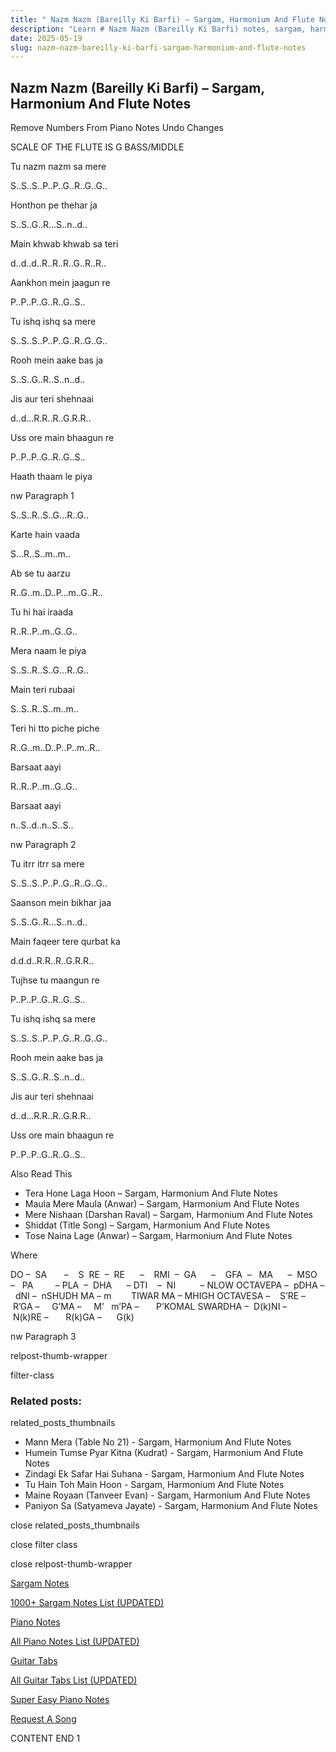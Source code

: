 ```yaml
---
title: " Nazm Nazm (Bareilly Ki Barfi) – Sargam, Harmonium And Flute Notes"
description: "Learn # Nazm Nazm (Bareilly Ki Barfi) notes, sargam, harmonium notations and flute notes. Easy step-by-step tutorial for beginners."
date: 2025-05-19
slug: nazm-nazm-bareilly-ki-barfi-sargam-harmonium-and-flute-notes
---
```


## Nazm Nazm (Bareilly Ki Barfi) – Sargam, Harmonium And Flute Notes

Remove Numbers From Piano Notes
Undo Changes

SCALE OF THE FLUTE IS G BASS/MIDDLE

Tu nazm nazm sa mere

S..S..S..P..P..G..R..G..G..

Honthon pe thehar ja

S..S..G..R…S..n..d..

Main khwab khwab sa teri

d..d..d..R..R..R..G..R..R..

Aankhon mein jaagun re

P..P..P..G..R..G..S..

Tu ishq ishq sa mere

S..S..S..P..P..G..R..G..G..

Rooh mein aake bas ja

S..S..G..R..S..n..d..

Jis aur teri shehnaai

d..d…R.R..R..G.R.R..

Uss ore main bhaagun re

P..P..P..G..R..G..S..

Haath thaam le piya

nw Paragraph 1

S..S..R..S..G…R..G..

Karte hain vaada

S…R..S..m..m..

Ab se tu aarzu

R..G..m..D..P…m..G..R..

Tu hi hai iraada

R..R..P..m..G..G..

Mera naam le piya

S..S..R..S..G…R..G..

Main teri rubaai

S..S..R..S..m..m..

Teri hi tto piche piche

R..G..m..D..P..P..m..R..

Barsaat aayi

R..R..P..m..G..G..

Barsaat aayi

n..S..d..n..S..S..

nw Paragraph 2

Tu itrr itrr sa mere

S..S..S..P..P..G..R..G..G..

Saanson mein bikhar jaa

S..S..G..R…S..n..d..

Main faqeer tere qurbat ka

d.d.d..R.R..R..G.R.R..

Tujhse tu maangun re

P..P..P..G..R..G..S..

Tu ishq ishq sa mere

S..S..S..P..P..G..R..G..G..

Rooh mein aake bas ja

S..S..G..R..S..n..d..

Jis aur teri shehnaai

d..d…R.R..R..G.R.R..

Uss ore main bhaagun re

P..P..P..G..R..G..S..

Also Read This

- Tera Hone Laga Hoon – Sargam, Harmonium And Flute Notes
- Maula Mere Maula (Anwar) – Sargam, Harmonium And Flute Notes
- Mere Nishaan (Darshan Raval) – Sargam, Harmonium And Flute Notes
- Shiddat (Title Song) – Sargam, Harmonium And Flute Notes
- Tose Naina Lage (Anwar) – Sargam, Harmonium And Flute Notes

Where

DO –  SA       –    S  RE  –  RE      –    RMI  –  GA      –    GFA  –   MA      –  MSO  –   PA         – PLA  –  DHA      – DTI    –  NI          – NLOW OCTAVEPA –  pDHA –  dNI –  nSHUDH MA – m        TIWAR MA – MHIGH OCTAVESA –    S’RE –     R’GA –     G’MA –     M’   m’PA –       P’KOMAL SWARDHA –  D(k)NI –       N(k)RE –       R(k)GA –      G(k)

nw Paragraph 3

relpost-thumb-wrapper

filter-class

### Related posts:

related_posts_thumbnails

- Mann Mera (Table No 21) - Sargam, Harmonium And Flute Notes
- Humein Tumse Pyar Kitna (Kudrat) - Sargam, Harmonium And Flute Notes
- Zindagi Ek Safar Hai Suhana - Sargam, Harmonium And Flute Notes
- Tu Hain Toh Main Hoon - Sargam, Harmonium And Flute Notes
- Maine Royaan (Tanveer Evan) - Sargam, Harmonium And Flute Notes
- Paniyon Sa (Satyameva Jayate) - Sargam, Harmonium And Flute Notes

close related_posts_thumbnails

close filter class

close relpost-thumb-wrapper

[Sargam Notes](/sargam-notes.html)

[1000+ Sargam Notes List (UPDATED)](/all-songs-list-sargam-notes.html)

[Piano Notes](/piano-notes.html)

[All Piano Notes List (UPDATED)](/all-songs-list-piano-notes.html)

[Guitar Tabs](/guitar-tabs.html)

[All Guitar Tabs List (UPDATED)](/all-songs-list-guitar-tabs.html)

[Super Easy Piano Notes](https://studywall.in/)

[Request A Song](/request-a-song.html)

CONTENT END 1
